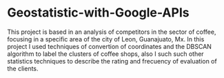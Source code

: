 # Geostatistic-with-Google-APIs
This project is based in an analysis of competitors in the sector of coffee, focusing in a specific area of the city of Leon, Guanajuato, Mx.
In this project I used techniques of convertion of coordinates and the DBSCAN algorithm to label the clusters of coffee shops, also I such such other statistics techniques to describe the rating and frecuency of evaluation of the clients.
